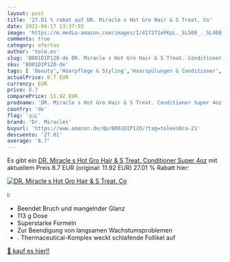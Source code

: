 ```yaml
---
layout: post
title: '27.01 % rabat auf DR. Miracle s Hot Gro Hair & S Treat. Co'
date: 2021-04-17 13:37:55
image: 'https://m.media-amazon.com/images/I/417371oFKpL._SL500_._SL400_.jpg'
comments: true
category: ofertas
author: 'tole.es'
slug: 'B001DIP120-de DR. Miracle s Hot Gro Hair & S Treat. Conditioner Super 4oz'
sku: 'B001DIP120-de'
tags: [ 'Beauty','Haarpflege & Styling','Haarspülungen & Conditioner','Pflegeprodukte','dr. miracles', ]
actualPrice: 8.7 EUR
currency: EUR
price: 8.7
comparePrice: 11.92 EUR
prodname: 'DR. Miracle s Hot Gro Hair & S Treat. Conditioner Super 4oz'
country: 'de'
flag: '🇩🇪'
brand: 'Dr. Miracles'
buyurl: 'https://www.amazon.de/dp/B001DIP120/?tag=tolees0ca-21'
descuento: '27.01'
average: '8.7'
---
```


Es gibt ein [DR. Miracle s Hot Gro Hair & S Treat. Conditioner Super 4oz](https://www.amazon.de/dp/B001DIP120/?tag=tolees0ca-21) mit aktuellem Preis 8.7 EUR (original: 11.92 EUR) 27.01 % Rabatt hier:

[![DR. Miracle s Hot Gro Hair & S Treat. Co](https://m.media-amazon.com/images/I/417371oFKpL._SL500_._SL400_.jpg)](https://www.amazon.de/dp/B001DIP120/?tag=tolees0ca-21)

ℹ️:

- Beendet Bruch und mangelnder Glanz
- 113 g Dose
- Superstarke Formeln
- Zur Beendigung von langsamen Wachstumsproblemen
- . Thermaceutical-Komplex weckt schlafende Follikel auf

[🛒 kauf es hier!!](https://www.amazon.de/dp/B001DIP120/?tag=tolees0ca-21)
